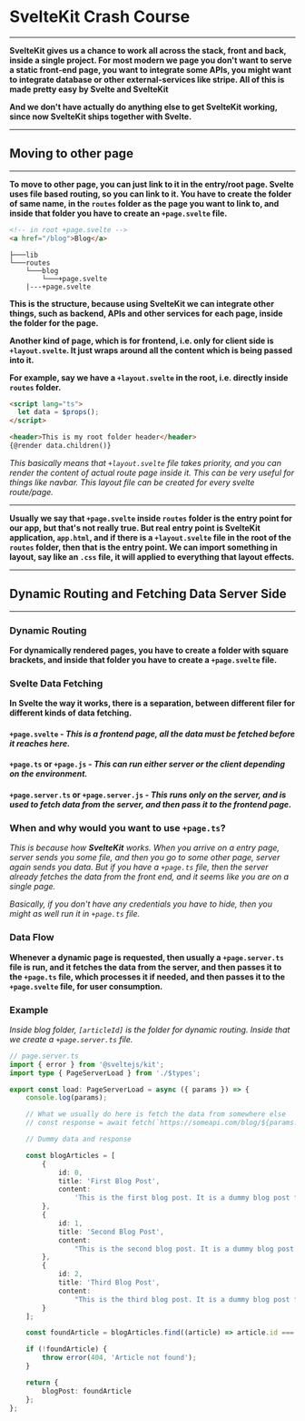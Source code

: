 # SvelteKit Crash Course

---

**SvelteKit gives us a chance to work all across the stack, front and back, inside a single project. For most modern we page you don't want to serve a static front-end page, you want to integrate some APIs, you might want to integrate database or other external-services like stripe. All of this is made pretty easy by Svelte and SvelteKit**

**And we don't have actually do anything else to get SvelteKit working, since now SvelteKit ships together with Svelte.**

---

## Moving to other page

---

**To move to other page, you can just link to it in the entry/root page. Svelte uses file based routing, so you can link to it. You have to create the folder of same name, in the `routes` folder as the page you want to link to, and inside that folder you have to create an `+page.svelte` file.**

```html
<!-- in root +page.svelte -->
<a href="/blog">Blog</a>
```

```Folder Structure
├───lib
└───routes
    └───blog
        └───+page.svelte
    |---+page.svelte
```

**This is the structure, because using SvelteKit we can integrate other things, such as backend, APIs and other services for each page, inside the folder for the page.**

**Another kind of page, which is for frontend, i.e. only for client side is `+layout.svelte`. It just wraps around all the content which is being passed into it.**

**For example, say we have a `+layout.svelte` in the root, i.e. directly inside `routes` folder.**

```html
<script lang="ts">
  let data = $props();
</script>

<header>This is my root folder header</header>
{@render data.children()}
```

_This basically means that `+layout.svelte` file takes priority, and you can render the content of actual route page inside it. This can be very useful for things like navbar. This layout file can be created for every svelte route/page._

---

**Usually we say that `+page.svelte` inside `routes` folder is the entry point for our app, but that's not really true. But real entry point is SvelteKit application, `app.html`, and if there is a `+layout.svelte` file in the root of the `routes` folder, then that is the entry point. We can import something in layout, say like an `.css` file, it will applied to everything that layout effects.**

---

## Dynamic Routing and Fetching Data Server Side

---

### Dynamic Routing

**For dynamically rendered pages, you have to create a folder with square brackets, and inside that folder you have to create a `+page.svelte` file.**

### Svelte Data Fetching

**In Svelte the way it works, there is a separation, between different filer for different kinds of data fetching.**

#### `+page.svelte` - _This is a frontend page, all the data must be fetched before it reaches here._

#### `+page.ts` or `+page.js` - _This can run either server or the client depending on the environment._

#### `+page.server.ts` or `+page.server.js` - _This runs only on the server, and is used to fetch data from the server, and then pass it to the frontend page._

### When and why would you want to use `+page.ts`?

_This is because how **SvelteKit** works. When you arrive on a entry page, server sends you some file, and then you go to some other page, server again sends you data. But if you have a `+page.ts` file, then the server already fetches the data from the front end, and it seems like you are on a single page._

_Basically, if you don't have any credentials you have to hide, then you might as well run it in `+page.ts` file._

### Data Flow

**Whenever a dynamic page is requested, then usually a `+page.server.ts` file is run, and it fetches the data from the server, and then passes it to the `+page.ts` file, which processes it if needed, and then passes it to the `+page.svelte` file, for user consumption.**

### Example
_Inside blog folder, `[articleId]` is the folder for dynamic routing. Inside that we create a `+page.server.ts` file._

```ts
// page.server.ts
import { error } from '@sveltejs/kit';
import type { PageServerLoad } from './$types';

export const load: PageServerLoad = async ({ params }) => {
	console.log(params);

	// What we usually do here is fetch the data from somewhere else
	// const response = await fetch(`https://someapi.com/blog/${params.articleId}`);

	// Dummy data and response

	const blogArticles = [
		{
			id: 0,
			title: 'First Blog Post',
			content:
				'This is the first blog post. It is a dummy blog post for the SvelteKit crash course This is the first blog post. It is a dummy blog post for the SvelteKit crash course. Let us say something about Isaac Newton. Sir Isaac Newton PRS was an English mathematician, physicist, astronomer, theologian, and author who is widely recognised as one of the greatest mathematicians and most influential scientists of all time and as a key figure in the scientific revolution.'
		},
		{
			id: 1,
			title: 'Second Blog Post',
			content:
				"This is the second blog post. It is a dummy blog post for the SvelteKit crash course. Let's say something about Mahatma Gandhi. Mahatma Gandhi was an Indian lawyer, anti-colonial nationalist, and political ethicist, who employed nonviolent resistance to lead the successful campaign for India's independence from British rule, and in turn inspired movements for civil rights and freedom across the world."
		},
		{
			id: 2,
			title: 'Third Blog Post',
			content:
				"This is the third blog post. It is a dummy blog post for the SvelteKit crash course. Let's say something about Albert Einstein. Albert Einstein was a German-born theoretical physicist, widely acknowledged to be one of the greatest physicists of all time. Einstein is known for developing the theory of relativity, but he also made important contributions to the development of the theory of quantum mechanics."
		}
	];

	const foundArticle = blogArticles.find((article) => article.id === parseInt(params.articleId));

	if (!foundArticle) {
		throw error(404, 'Article not found');
	}

	return {
		blogPost: foundArticle
	};
};
```
